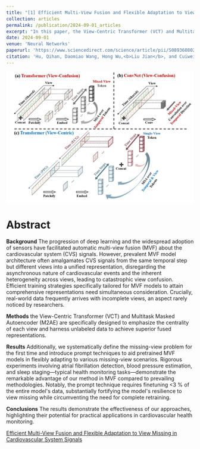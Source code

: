 ```yaml
---
title: "[1] Efficient Multi-View Fusion and Flexible Adaptation to View Missing in Cardiovascular System Signals"
collection: articles
permalink: /publication/2024-09-01_articles
excerpt: "In this paper, the View-Centric Transformer (VCT) and Multitask Masked Autoencoder (M2AE) are specifically designed to emphasize the centrality of each view and harness unlabeled data to achieve superior fused representations.<br/><br/><img src='/images/NN-2.jpg'><br/>"
date: 2024-09-01
venue: 'Neural Networks'
paperurl: 'https://www.sciencedirect.com/science/article/pii/S0893608024006841?via%3Dihub' 
citation: 'Hu, Qihan, Daomiao Wang, Hong Wu,<b>Liu Jian</b>, and Cuiwei Yang. "Efficient multi-view fusion and flexible adaptation to view missing in cardiovascular system signals." Neural Networks 181 (2025): 106760.'
---
```


![](/images/NN-2.jpg)

Abstract
==========
**Background**
The progression of deep learning and the widespread adoption of sensors have facilitated automatic multi-view fusion (MVF) about the cardiovascular system (CVS) signals. However, prevalent MVF model architecture often amalgamates CVS signals from the same temporal step but different views into a unified representation, disregarding the asynchronous nature of cardiovascular events and the inherent heterogeneity across views, leading to catastrophic view confusion. Efficient training strategies specifically tailored for MVF models to attain comprehensive representations need simultaneous consideration. Crucially, real-world data frequently arrives with incomplete views, an aspect rarely noticed by researchers.

**Methods**
the View-Centric Transformer (VCT) and Multitask Masked Autoencoder (M2AE) are specifically designed to emphasize the centrality of each view and harness unlabeled data to achieve superior fused representations.

**Results**
Additionally, we systematically define the missing-view problem for the first time and introduce prompt techniques to aid pretrained MVF models in flexibly adapting to various missing-view scenarios. Rigorous experiments involving atrial fibrillation detection, blood pressure estimation, and sleep staging—typical health monitoring tasks—demonstrate the remarkable advantage of our method in MVF compared to prevailing methodologies. Notably, the prompt technique requires finetuning <3 % of the entire model's data, substantially fortifying the model's resilience to view missing while circumventing the need for complete retraining. 

**Conclusions**
The results demonstrate the effectiveness of our approaches, highlighting their potential for practical applications in cardiovascular health monitoring. 

<dl>
	<script type="text/javascript" src="//cdn.plu.mx/widget-details.js"></script>
	<a href="https://plu.mx/plum/a/?doi= 10.1016/j.neunet.2024.106836" class="plumx-details" data-site="plum" data-hide-when-empty="true">Efficient Multi-View Fusion and Flexible Adaptation to View Missing in Cardiovascular System Signals</a>
</dl>

<dl>
	<script type="text/javascript" src="https://d1bxh8uas1mnw7.cloudfront.net/assets/embed.js"></script><div class="altmetric-embed" data-badge-type="donut" data-altmetric-id="159566645"></div>
</dl>
